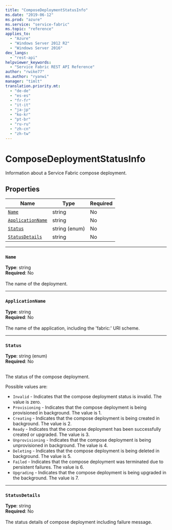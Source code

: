 ```yaml
---
title: "ComposeDeploymentStatusInfo"
ms.date: "2019-06-12"
ms.prod: "azure"
ms.service: "service-fabric"
ms.topic: "reference"
applies_to: 
  - "Azure"
  - "Windows Server 2012 R2"
  - "Windows Server 2016"
dev_langs: 
  - "rest-api"
helpviewer_keywords: 
  - "Service Fabric REST API Reference"
author: "rwike77"
ms.author: "ryanwi"
manager: "timlt"
translation.priority.mt: 
  - "de-de"
  - "es-es"
  - "fr-fr"
  - "it-it"
  - "ja-jp"
  - "ko-kr"
  - "pt-br"
  - "ru-ru"
  - "zh-cn"
  - "zh-tw"
---
```

# ComposeDeploymentStatusInfo

Information about a Service Fabric compose deployment.

## Properties
| Name | Type | Required |
| --- | --- | --- |
| [`Name`](#name) | string | No |
| [`ApplicationName`](#applicationname) | string | No |
| [`Status`](#status) | string (enum) | No |
| [`StatusDetails`](#statusdetails) | string | No |

____
### `Name`
__Type__: string <br/>
__Required__: No<br/>
<br/>
The name of the deployment.

____
### `ApplicationName`
__Type__: string <br/>
__Required__: No<br/>
<br/>
The name of the application, including the 'fabric:' URI scheme.

____
### `Status`
__Type__: string (enum) <br/>
__Required__: No<br/>
<br/>


The status of the compose deployment.

Possible values are: 

  - `Invalid` - Indicates that the compose deployment status is invalid. The value is zero.
  - `Provisioning` - Indicates that the compose deployment is being provisioned in background. The value is 1.
  - `Creating` - Indicates that the compose deployment is being created in background. The value is 2.
  - `Ready` - Indicates that the compose deployment has been successfully created or upgraded. The value is 3.
  - `Unprovisioning` - Indicates that the compose deployment is being unprovisioned in background. The value is 4.
  - `Deleting` - Indicates that the compose deployment is being deleted in background. The value is 5.
  - `Failed` - Indicates that the compose deployment was terminated due to persistent failures. The value is 6.
  - `Upgrading` - Indicates that the compose deployment is being upgraded in the background. The value is 7.



____
### `StatusDetails`
__Type__: string <br/>
__Required__: No<br/>
<br/>
The status details of compose deployment including failure message.
